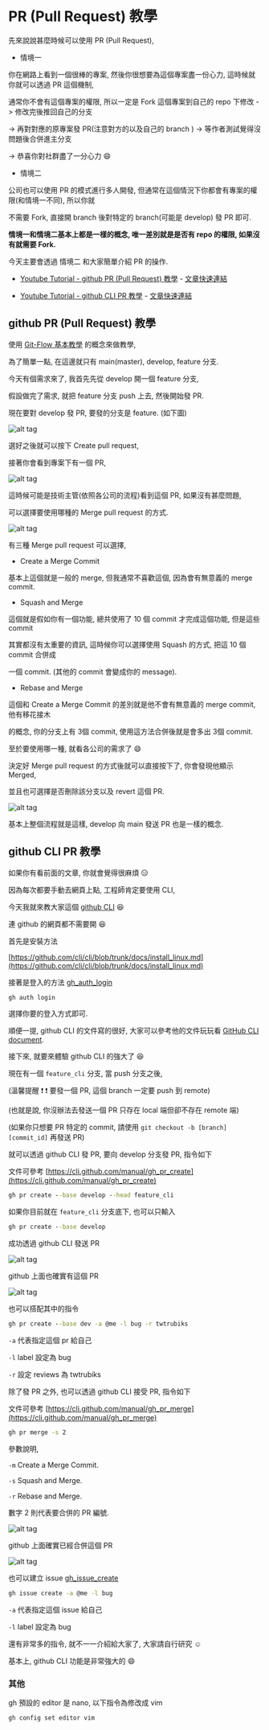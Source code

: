 # PR (Pull Request) 教學

先來說說甚麼時候可以使用 PR (Pull Request),

* 情境一

你在網路上看到一個很棒的專案, 然後你很想要為這個專案盡一份心力, 這時候就你就可以透過 PR 這個機制,

通常你不會有這個專案的權限, 所以一定是 Fork 這個專案到自己的 repo 下修改 -> 修改完後推回自己的分支

-> 再對對應的原專案發 PR(注意對方的以及自己的 branch ) -> 等作者測試覺得沒問題後合併進主分支

-> 恭喜你對社群盡了一分心力 :smile:

* 情境二

公司也可以使用 PR 的模式進行多人開發, 但通常在這個情況下你都會有專案的權限(和情境一不同), 所以你就

不需要 Fork, 直接開 branch 後對特定的 branch(可能是 develop) 發 PR 即可.


**情境一和情境二基本上都是一樣的概念, 唯一差別就是是否有 repo 的權限, 如果沒有就需要 Fork.**

今天主要會透過 情境二 和大家簡單介紹 PR 的操作.

* [Youtube Tutorial - github PR (Pull Request) 教學](https://youtu.be/bXOdD-bKfkA) - [文章快速連結](https://github.com/twtrubiks/Git-Tutorials/tree/master/pr-tutorial#github-pr-pull-request-%E6%95%99%E5%AD%B8)

* [Youtube Tutorial - github CLI PR 教學](https://youtu.be/AD8X11lq3gQ) - [文章快速連結](https://github.com/twtrubiks/Git-Tutorials/tree/master/pr-tutorial#github-cli-pr-%E6%95%99%E5%AD%B8)

## github PR (Pull Request) 教學

使用 [Git-Flow 基本教學](https://github.com/twtrubiks/Git-Tutorials/tree/master/Git-Flow) 的概念來做教學,

為了簡單一點, 在這邊就只有 main(master), develop, feature 分支.

今天有個需求來了, 我首先先從 develop 開一個 feature 分支,

假設做完了需求, 就把 feature 分支 push 上去, 然後開始發 PR.

現在要對 develop 發 PR, 要發的分支是 feature. (如下圖)

![alt tag](https://i.imgur.com/XfTq0hc.png)

選好之後就可以按下 Create pull request,

接著你會看到專案下有一個 PR,

![alt tag](https://i.imgur.com/ad8BM6T.png)

這時候可能是技術主管(依照各公司的流程)看到這個 PR, 如果沒有甚麼問題,

可以選擇要使用哪種的 Merge pull request 的方式.

![alt tag](https://i.imgur.com/JX9pQDU.png)

有三種 Merge pull request 可以選擇,

* Create a Merge Commit

基本上這個就是一般的 merge, 但我通常不喜歡這個, 因為會有無意義的 merge commit.

* Squash and Merge

這個就是假如你有一個功能, 總共使用了 10 個 commit 才完成這個功能, 但是這些 commit

其實都沒有太重要的資訊, 這時候你可以選擇使用 Squash 的方式, 把這 10 個 commit 合併成

一個 commit. (其他的 commit 會變成你的 message).

* Rebase and Merge

這個和 Create a Merge Commit 的差別就是他不會有無意義的 merge commit, 他有移花接木

的概念, 你的分支上有 3個 commit, 使用這方法合併後就是會多出 3個 commit.

至於要使用哪一種, 就看各公司的需求了 :smile:

決定好 Merge pull request 的方式後就可以直接按下了, 你會發現他顯示 Merged,

並且也可選擇是否刪除該分支以及 revert 這個 PR.

![alt tag](https://i.imgur.com/ZuJ2eh1.png)

基本上整個流程就是這樣, develop 向 main 發送 PR 也是一樣的概念.

## github CLI PR 教學

如果你有看前面的文章, 你就會覺得很麻煩 :expressionless:

因為每次都要手動去網頁上點, 工程師肯定要使用 CLI,

今天我就來教大家這個 [github CLI](https://cli.github.com/) :laughing:

連 github 的網頁都不需要開 :satisfied:

首先是安裝方法

[https://github.com/cli/cli/blob/trunk/docs/install_linux.md](https://github.com/cli/cli/blob/trunk/docs/install_linux.md)

接著是登入的方法 [gh_auth_login](https://cli.github.com/manual/gh_auth_login)

```cmd
gh auth login
```

選擇你要的登入方式即可.

順便一提, github CLI 的文件寫的很好, 大家可以參考他的文件玩玩看 [GitHub CLI document](https://cli.github.com/manual/).

接下來, 就要來體驗 github CLI 的強大了 :satisfied:

現在有一個 `feature_cli` 分支, 當 push 分支之後,

(溫馨提醒 :exclamation: :exclamation: 要發一個 PR, 這個 branch 一定要 push 到 remote)

(也就是說, 你沒辦法去發送一個 PR 只存在 local 端但卻不存在 remote 端)

(如果你只想要 PR 特定的 commit, 請使用 `git checkout -b [branch] [commit_id]` 再發送 PR)

就可以透過 github CLI 發 PR, 要向 develop 分支發 PR, 指令如下

文件可參考 [https://cli.github.com/manual/gh_pr_create](https://cli.github.com/manual/gh_pr_create)

```cmd
gh pr create --base develop --head feature_cli
```

如果你目前就在 `feature_cli` 分支底下, 也可以只輸入

```cmd
gh pr create --base develop
```

成功透過 github CLI 發送 PR

![alt tag](https://i.imgur.com/sZF3SuH.png)

github 上面也確實有這個 PR

![alt tag](https://i.imgur.com/7atBIzY.png)

也可以搭配其中的指令

```cmd
gh pr create --base dev -a @me -l bug -r twtrubiks
```

`-a` 代表指定這個 pr 給自己

`-l` label 設定為 bug

`-r` 設定 reviews 為 twtrubiks

除了發 PR 之外, 也可以透過 github CLI 接受 PR, 指令如下

文件可參考 [https://cli.github.com/manual/gh_pr_merge](https://cli.github.com/manual/gh_pr_merge)

```cmd
gh pr merge -s 2
```

參數說明,

`-m` Create a Merge Commit.

`-s` Squash and Merge.

`-r` Rebase and Merge.

數字 2 則代表要合併的 PR 編號.

![alt tag](https://i.imgur.com/hedvtIi.png)

github 上面確實已經合併這個 PR

![alt tag](https://i.imgur.com/h6akTEd.png)

也可以建立 issue [gh_issue_create](https://cli.github.com/manual/gh_issue_create)

```cmd
gh issue create -a @me -l bug
```

`-a` 代表指定這個 issue 給自己

`-l` label 設定為 bug

還有非常多的指令, 就不一一介紹給大家了, 大家請自行研究 :relaxed:

基本上, github CLI 功能是非常強大的 :smile:

### 其他

gh 預設的 editor 是 nano, 以下指令為修改成 vim

```cmd
gh config set editor vim
```
